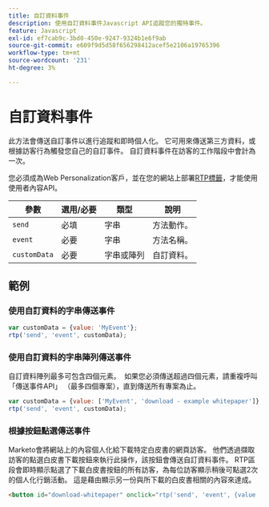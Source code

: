 ```yaml
---
title: 自訂資料事件
description: 使用自訂資料事件Javascript API追蹤您的獨特事件。
feature: Javascript
exl-id: ef7cab9c-3bd0-450e-9247-9324b1e6f9ab
source-git-commit: e609f9d5d58f656298412acef5e2106a19765396
workflow-type: tm+mt
source-wordcount: '231'
ht-degree: 3%

---
```


# 自訂資料事件

此方法會傳送自訂事件以進行追蹤和即時個人化。 它可用來傳送第三方資料，或根據訪客行為觸發您自己的自訂事件。 自訂資料事件在訪客的工作階段中會計為一次。

您必須成為Web Personalization客戶，並在您的網站上部署[RTP標籤](https://experienceleague.adobe.com/en/docs/marketo/using/product-docs/web-personalization/rtp-tag-implementation/deploy-the-rtp-javascript)，才能使用使用者內容API。

| 參數 | 選用/必要 | 類型 | 說明 |
|---|---|---|---|
| `send` | 必填 | 字串 | 方法動作。 |
| `event` | 必要 | 字串 | 方法名稱。 |
| `customData` | 必要 | 字串或陣列 | 自訂資料。 |

## 範例

### 使用自訂資料的字串傳送事件

```javascript
var customData = {value: 'MyEvent'};
rtp('send', 'event', customData);
```

### 使用自訂資料的字串陣列傳送事件

自訂資料陣列最多可包含四個元素。  如果您必須傳送超過四個元素，請重複呼叫「傳送事件API」 （最多四個專案），直到傳送所有專案為止。

```javascript
var customData = {value: ['MyEvent', 'download - example whitepaper']};
rtp('send', 'event', customData);
```

### 根據按鈕點選傳送事件

Marketo會將網站上的內容個人化給下載特定白皮書的網頁訪客。 他們透過擷取訪客的點選白皮書下載按鈕來執行此操作，該按鈕會傳送自訂資料事件。 RTP區段會即時顯示點選了下載白皮書按鈕的所有訪客，為每位訪客顯示稍後可點選2次的個人化行銷活動。 這是藉由顯示另一份與所下載的白皮書相關的內容來達成。

```html
<button id="download-whitepaper" onclick="rtp('send', 'event', {value :'download - example whitepaper'})">Download</button>
```
